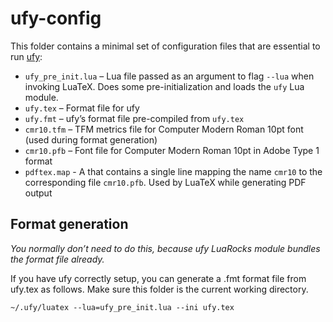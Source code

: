 # ufy-config

This folder contains a minimal set of configuration files that are essential to run [ufy](https://github.com/deepakjois/ufy):

* `ufy_pre_init.lua` – Lua file passed as an argument to flag `--lua` when invoking LuaTeX. Does some pre-initialization and loads the `ufy` Lua module.
* `ufy.tex` – Format file for ufy
* `ufy.fmt` – ufy’s format file pre-compiled from `ufy.tex`
* `cmr10.tfm` – TFM metrics file for Computer Modern Roman 10pt font (used during format generation)
* `cmr10.pfb` – Font file for Computer Modern Roman 10pt in Adobe Type 1 format
* `pdftex.map` - A that contains a single line mapping the name `cmr10` to the corresponding file `cmr10.pfb`. Used by LuaTeX while generating PDF output

## Format generation
_You normally don’t need to do this, because ufy LuaRocks module bundles the format file already._

If you have ufy correctly setup, you can generate a .fmt format file from ufy.tex as follows. Make sure this folder is the current working directory.

```
~/.ufy/luatex --lua=ufy_pre_init.lua --ini ufy.tex
```

